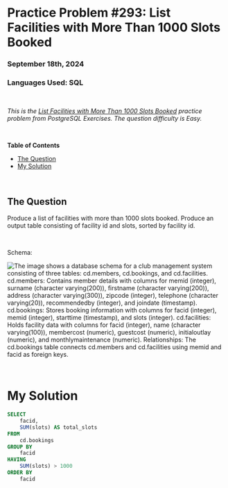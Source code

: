 # **Practice Problem #293: List Facilities with More Than 1000 Slots Booked**
### September 18th, 2024
### Languages Used: SQL

<br>

*This is the [List Facilities with More Than 1000 Slots Booked](https://pgexercises.com/questions/aggregates/fachours1a.html) practice problem from PostgreSQL Exercises. The question difficulty is Easy.*

<br>

**Table of Contents**

-   [The Question](#the-question)
-   [My Solution](#my-solution)
  
<br>

## The Question

Produce a list of facilities with more than 1000 slots booked. Produce an output table consisting of facility id and slots, sorted by facility id.

<br>

Schema:

![The image shows a database schema for a club management system consisting of three tables: cd.members, cd.bookings, and cd.facilities. cd.members: Contains member details with columns for memid (integer), surname (character varying(200)), firstname (character varying(200)), address (character varying(300)), zipcode (integer), telephone (character varying(20)), recommendedby (integer), and joindate (timestamp). cd.bookings: Stores booking information with columns for facid (integer), memid (integer), starttime (timestamp), and slots (integer). cd.facilities: Holds facility data with columns for facid (integer), name (character varying(100)), membercost (numeric), guestcost (numeric), initialoutlay (numeric), and monthlymaintenance (numeric). Relationships: The cd.bookings table connects cd.members and cd.facilities using memid and facid as foreign keys.](https://github.com/LexiPugh/practice-problems/blob/main/figs/pg_schema.png)

<br>

# My Solution

``` SQL
SELECT
	facid,
	SUM(slots) AS total_slots
FROM
	cd.bookings
GROUP BY
	facid
HAVING
	SUM(slots) > 1000
ORDER BY
	facid
```
